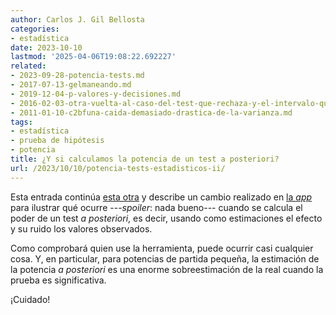 ```yaml
---
author: Carlos J. Gil Bellosta
categories:
- estadística
date: 2023-10-10
lastmod: '2025-04-06T19:08:22.692227'
related:
- 2023-09-28-potencia-tests.md
- 2017-07-13-gelmaneando.md
- 2019-12-04-p-valores-y-decisiones.md
- 2016-02-03-otra-vuelta-al-caso-del-test-que-rechaza-y-el-intervalo-que-contiene.md
- 2011-01-10-c2bfuna-caida-demasiado-drastica-de-la-varianza.md
tags:
- estadística
- prueba de hipótesis
- potencia
title: ¿Y si calculamos la potencia de un test a posteriori?
url: /2023/10/10/potencia-tests-estadisticos-ii/
---
```


Esta entrada continúa
[esta otra](https://datanalytics.com/2023/09/28/potencia-tests-estadisticos/)
y describe un cambio realizado en
[la _app_](http://shiny.circiter.es/test-power/)
para ilustrar qué ocurre ---_spoiler_: nada bueno--- cuando se calcula el poder de un test _a posteriori_, es decir, usando como estimaciones el efecto y su ruido los valores observados.

Como comprobará quien use la herramienta, puede ocurrir casi cualquier cosa. Y, en particular, para potencias de partida pequeña, la estimación de la potencia _a posteriori_ es una enorme sobreestimación de la real cuando la prueba es significativa.

¡Cuidado!